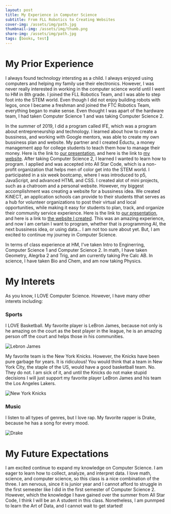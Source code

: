 ```yaml
---
layout: post
title: My Experience in Computer Science
subtitle: From FLL Robotics to Creating Websites
cover-img: /assets/img/path.jpg
thumbnail-img: /assets/img/thumb.png
share-img: /assets/img/path.jpg
tags: [books, test]
---
```


# My Prior Experience
I always found technology intersting as a child. I always enjoyed using computers and helping my family use their electronics. However, I was never really interested in working in the computer science world until I went to HM in 8th grade. I joined the FLL Robotics Team, and I was able to step foot into the STEM world. Even though I did not enjoy building robots with legos, once I became a freshman and joined the FTC Robotics Team, everything began to make sense. Even thought I was apart of the hardware team, I had taken Computer Science 1 and was taking Computer Science 2.  

In the summer of 2019, I did a program called IFE, which was a program about entrepreneurship and technology. I learned about how to create a bussiness, and working with Google mentors, was able to create my own bussiness plan and website. My partner and I created Éductu, a money management app for college students to teach them how to manage their money. Here is the link to [our presentation](https://docs.google.com/presentation/d/1q1eAWtvHaypSCmx1g9XECuvYQuvGh8w9rDhDZziCvXE/edit?usp=sharing), and here is the link to [my website](https://ife-eductu.herokuapp.com/). After taking Computer Science 2, I learned I wanted to learn how to program. I applied and was accepted into All Star Code, which is a non-profit organization that helps men of color get into the STEM world. I participated in a six week bootcamp, where I was introduced to p5, JavaScript, and advanced HTML and CSS. I created alot of mini projects, such as a chatroom and a personal website. However, my biggest accomplishment was creating a website for a bussiness idea. We created KiNECT, an application schools can provide to their students tthat serves as a hub for volunteer organizations to post their virtual and local opportunities, while making it easy for students to plan, track, and organize their community service experience. Here is the link to [our presentation](https://docs.google.com/presentation/d/1YnTryo5ze7CXDv6QM1G2uKmgJIVMHboOKDZ8JGX8GRI/edit?usp=sharing), and here is a link to [the website I created](https://justinburrell.github.io/demoDayProject/). This was an amazing experience, and now I am certain I want to program, whether that is programming AI, the next bussiness idea, or using data... I am not too sure about yet. But, I am excited to continue my journey in Computer Science.

In terms of class experience at HM, I've taken Intro to Enginerring, Computer Science 1 and Computer Science 2. In math, I have taken Geometry, Alegrba 2 and Trig, and am currently taking Pre Calc AB. In science, I have taken Bio and Chem, and am now taking Physics.

# My Interets
As you know, I LOVE Computer Science. However, I have many other interets including:

### Sports
I LOVE Basketball. My favorite player is LeBron James, because not only is he amazing on the court as the best player in the league, he is an amazing person off the court and helps those in his communities. 

![Lebron James](https://www.nba.com/images/cms/2020-04/LJ.gif?w=1920&h=1080)

My favorite team is the New York Knicks. However, the Knicks have been pure garbage for years. It is ridiculous! You would think that a team in New York City, the staple of the US, would have a good basketball team. No. They do not. I am sick of it, and until the Knicks do not make stupid decisions I will just support my favorite player LeBron James and his team the Los Angeles Lakers.

![New York Knicks](https://bloximages.chicago2.vip.townnews.com/normantranscript.com/content/tncms/assets/v3/editorial/a/d0/ad02f438-7366-11e8-abb6-0ba90c0f7844/5b28679044175.image.jpg?resize=1200%2C900)

### Music 
I listen to all types of genres, but I love rap. My favorite rapper is Drake, because he has a song for every mood.

![Drake](https://www.republicrecords.com/sites/g/files/aaj1546/f/styles/suzuki_breakpoints_image_tablet_16x9/public/Drake2020_HeadlineImage.jpg?itok=pe2AHzDC)

# My Future Expectations
I am excited continue to expand my knowledge on Computer Science. I am eager to learn how to collect, analyze, and interpret data. I love math, science, and computer science, so this class is a nice combination of the three. I am nervous, since it is junior year and I cannot afford to struggle in the first semester like I did in the first semester of Computer Science 2. However, which the knowledge I have gained over the summer from All Star Code, I think I will be an A student in this class. Nonetheless, I am punmped to learn the Art of Data, and I cannot wait to get started!